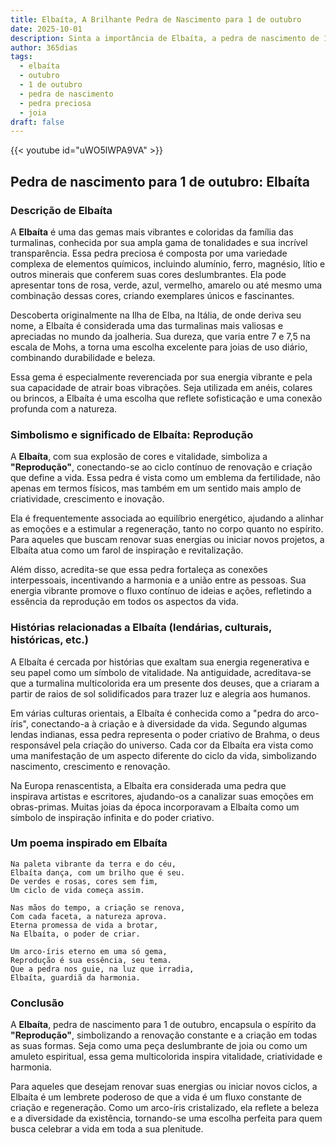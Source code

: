 ```yaml
---
title: Elbaíta, A Brilhante Pedra de Nascimento para 1 de outubro
date: 2025-10-01
description: Sinta a importância de Elbaíta, a pedra de nascimento de 1 de outubro que simboliza Reprodução. Deixe que sua beleza e significado iluminem seu dia.
author: 365dias
tags:
  - elbaíta
  - outubro
  - 1 de outubro
  - pedra de nascimento
  - pedra preciosa
  - joia
draft: false
---
```


{{< youtube id="uWO5lWPA9VA" >}}

## Pedra de nascimento para 1 de outubro: Elbaíta

### Descrição de Elbaíta

A **Elbaíta** é uma das gemas mais vibrantes e coloridas da família das turmalinas, conhecida por sua ampla gama de tonalidades e sua incrível transparência. Essa pedra preciosa é composta por uma variedade complexa de elementos químicos, incluindo alumínio, ferro, magnésio, lítio e outros minerais que conferem suas cores deslumbrantes. Ela pode apresentar tons de rosa, verde, azul, vermelho, amarelo ou até mesmo uma combinação dessas cores, criando exemplares únicos e fascinantes.

Descoberta originalmente na Ilha de Elba, na Itália, de onde deriva seu nome, a Elbaíta é considerada uma das turmalinas mais valiosas e apreciadas no mundo da joalheria. Sua dureza, que varia entre 7 e 7,5 na escala de Mohs, a torna uma escolha excelente para joias de uso diário, combinando durabilidade e beleza.

Essa gema é especialmente reverenciada por sua energia vibrante e pela sua capacidade de atrair boas vibrações. Seja utilizada em anéis, colares ou brincos, a Elbaíta é uma escolha que reflete sofisticação e uma conexão profunda com a natureza.

### Simbolismo e significado de Elbaíta: Reprodução

A **Elbaíta**, com sua explosão de cores e vitalidade, simboliza a **"Reprodução"**, conectando-se ao ciclo contínuo de renovação e criação que define a vida. Essa pedra é vista como um emblema da fertilidade, não apenas em termos físicos, mas também em um sentido mais amplo de criatividade, crescimento e inovação.

Ela é frequentemente associada ao equilíbrio energético, ajudando a alinhar as emoções e a estimular a regeneração, tanto no corpo quanto no espírito. Para aqueles que buscam renovar suas energias ou iniciar novos projetos, a Elbaíta atua como um farol de inspiração e revitalização.

Além disso, acredita-se que essa pedra fortaleça as conexões interpessoais, incentivando a harmonia e a união entre as pessoas. Sua energia vibrante promove o fluxo contínuo de ideias e ações, refletindo a essência da reprodução em todos os aspectos da vida.

### Histórias relacionadas a Elbaíta (lendárias, culturais, históricas, etc.)

A Elbaíta é cercada por histórias que exaltam sua energia regenerativa e seu papel como um símbolo de vitalidade. Na antiguidade, acreditava-se que a turmalina multicolorida era um presente dos deuses, que a criaram a partir de raios de sol solidificados para trazer luz e alegria aos humanos.

Em várias culturas orientais, a Elbaíta é conhecida como a "pedra do arco-íris", conectando-a à criação e à diversidade da vida. Segundo algumas lendas indianas, essa pedra representa o poder criativo de Brahma, o deus responsável pela criação do universo. Cada cor da Elbaíta era vista como uma manifestação de um aspecto diferente do ciclo da vida, simbolizando nascimento, crescimento e renovação.

Na Europa renascentista, a Elbaíta era considerada uma pedra que inspirava artistas e escritores, ajudando-os a canalizar suas emoções em obras-primas. Muitas joias da época incorporavam a Elbaíta como um símbolo de inspiração infinita e do poder criativo.

### Um poema inspirado em Elbaíta

```
Na paleta vibrante da terra e do céu,  
Elbaíta dança, com um brilho que é seu.  
De verdes e rosas, cores sem fim,  
Um ciclo de vida começa assim.  

Nas mãos do tempo, a criação se renova,  
Com cada faceta, a natureza aprova.  
Eterna promessa de vida a brotar,  
Na Elbaíta, o poder de criar.  

Um arco-íris eterno em uma só gema,  
Reprodução é sua essência, seu tema.  
Que a pedra nos guie, na luz que irradia,  
Elbaíta, guardiã da harmonia.
```

### Conclusão

A **Elbaíta**, pedra de nascimento para 1 de outubro, encapsula o espírito da **"Reprodução"**, simbolizando a renovação constante e a criação em todas as suas formas. Seja como uma peça deslumbrante de joia ou como um amuleto espiritual, essa gema multicolorida inspira vitalidade, criatividade e harmonia.

Para aqueles que desejam renovar suas energias ou iniciar novos ciclos, a Elbaíta é um lembrete poderoso de que a vida é um fluxo constante de criação e regeneração. Como um arco-íris cristalizado, ela reflete a beleza e a diversidade da existência, tornando-se uma escolha perfeita para quem busca celebrar a vida em toda a sua plenitude.